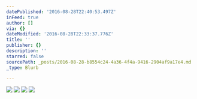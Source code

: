 ```yaml
---
datePublished: '2016-08-28T22:40:53.497Z'
inFeed: true
author: []
via: {}
dateModified: '2016-08-28T22:33:37.776Z'
title: ''
publisher: {}
description: ''
starred: false
sourcePath: _posts/2016-08-28-b8554c24-4a36-4f4a-9416-2904af9a17e4.md
_type: Blurb

---
```

![](https://the-grid-user-content.s3-us-west-2.amazonaws.com/e95ec06e-7fa8-4f3b-bcf7-b2727e6d6ba3.jpg)
![](https://the-grid-user-content.s3-us-west-2.amazonaws.com/7520b829-1190-4194-a135-f1cc4c19494e.jpg)
![](https://the-grid-user-content.s3-us-west-2.amazonaws.com/8a1ff0bc-ef95-4d82-9861-de802f2d01d3.jpg)
![](https://the-grid-user-content.s3-us-west-2.amazonaws.com/bdeded7c-1ba1-445b-a6fc-601b94debd12.jpg)